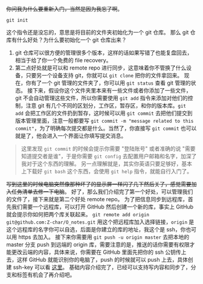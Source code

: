 ~~你问我为什么要重新入门，当然是因为我忘了啊~~。
```git
git init
```
这个指令还是没忘的，意思是将目前的文件夹初始化为一个 git 仓库。
那么 git 仓库有什么好处？为什么要初始化一个 git 仓库出来？
1. git 仓库可以很方便的管理很多个版本，这样的话如果写错了也能复盘回去，相当于给了你一个免费的 file recovery。
2. 第二点好处就是可以和 remote repo 进行同步，这意味着你不管换了什么设备，只要另一个设备支持 git，你就可以 `git clone` 把你的文件拿回来。
现在，你有了一个 git 管理的文件夹了，你可以用 `git status` 查看 git 管理的状态。
接下来，假设你这个文件夹里本来有一些文件或者你添加了一些文件，git 不会自动管理这些文件，所以你需要使用 `git add` 指令来添加对他们的控制，注意 git 有几个不同的区划分，工作区，暂存区，和你的版本库。`git add` 会把工作区的文件扔到暂存，这时候可以用 `git commit` 去把他们提交到版本管理里面，注意一般都要写 `git commit -m "message related to this commit"`，为了明确每次提交都是什么。当然了，你直接写 `git commit` 也可以就是了，他会进入一个界面让你填写提交消息。
>这里发现 `git commit` 的时候会提示你需要 "登陆账号" 或者准确的说 "需要知道提交者是谁"，于是你需要 `git config` 去配置用户邮箱和名字，加深了我对于这个东西的理解。
>另一点理解就是，其实你英语只要足够好，基本上下载好 `git bash` 这个东西，会使用 `git help` 指令，就能自行入门了。

~~写到这里的时候电脑突然像那种坏了的显示屏一样闪了几下然后关了，感觉需要加入任务清单去修一下电脑~~。
好了，那么我们介绍完了第一个好处，可以管理我们的文件了，接下来就是第二个好处 remote repo。
为了把信息同步到远程库，首先我们需要一个远程库，可以打开 GitHub 然后创建一个新的库，事实上 GitHub 就会提示你如何把两个库关联起来。
`git remote add origin git@github.com:Z-char/O_notes.git` 用这个把远程库加入选择链接，`origin` 是这个远程库的名字你可以自选，后面是你建立的库的地址，我这个是 ssh，你也可以用 https 去加入。
接下来你需要用 `git push -u origin master` 去把本地的 master 分支 push 到远端的 origin 库，需要注意的是，推送的话你需要有权限才能更改云端的内容，具体来说，你需要在 GitHub 里面先把你的 ssh 公钥传上去，这样 GitHub 就能识别你的电脑了，push 的时候就可以 push 上去，具体创建 ssh-key 可以看 [这里](https://docs.github.com/en/authentication/connecting-to-github-with-ssh/generating-a-new-ssh-key-and-adding-it-to-the-ssh-agent)。
基础内容介绍完了，已经可以支持写内容和同步了，分支和标签有机会了再介绍吧。